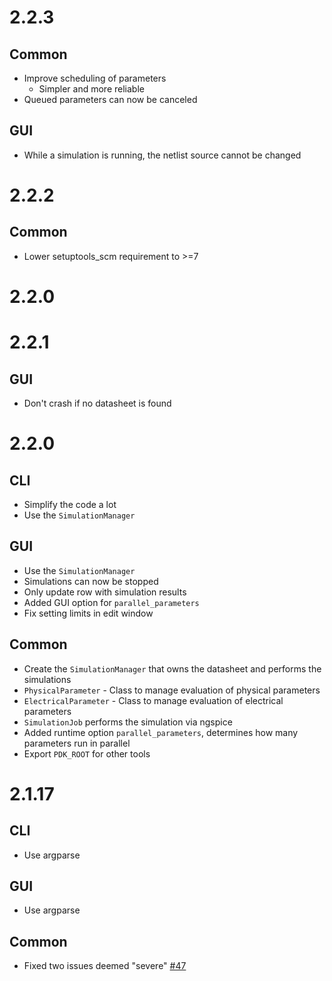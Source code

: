 # 2.2.3

## Common

- Improve scheduling of parameters
  - Simpler and more reliable
- Queued parameters can now be canceled

## GUI

- While a simulation is running, the netlist source cannot be changed

# 2.2.2

## Common

- Lower setuptools_scm requirement to >=7

# 2.2.0

# 2.2.1

## GUI

- Don't crash if no datasheet is found

# 2.2.0

## CLI

- Simplify the code a lot
- Use the `SimulationManager`

## GUI

- Use the `SimulationManager`
- Simulations can now be stopped
- Only update row with simulation results
- Added GUI option for `parallel_parameters`
- Fix setting limits in edit window

## Common

- Create the `SimulationManager` that owns the datasheet and performs the simulations
- `PhysicalParameter` - Class to manage evaluation of physical parameters
- `ElectricalParameter` - Class to manage evaluation of electrical parameters
- `SimulationJob` performs the simulation via ngspice
- Added runtime option `parallel_parameters`, determines how many parameters run in parallel
- Export `PDK_ROOT` for other tools

# 2.1.17

## CLI

- Use argparse

## GUI

- Use argparse

## Common

- Fixed two issues deemed "severe" [#47](https://github.com/efabless/cace/pull/47)